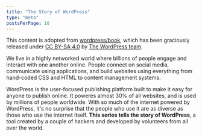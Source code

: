 ```yaml
---
title: "The Story of WordPress"
type: "meta"
postsPerPage: 10
---
```


This content is adopted from [wordpress/book](https://github.com/WordPress/book), which has been graciously released under [CC BY-SA 4.0](https://creativecommons.org/licenses/by-sa/4.0/) by [The WordPress team](https://github.com/WordPress).

We live in a highly networked world where billions of people engage and interact with one another online. People connect on social media, communicate using applications, and build websites using everything from hand-coded CSS and HTML to content management systems.

WordPress is the user-focused publishing platform built to make it easy for anyone to publish online. It poweres almost 30% of all websites, and is used by millions of people worldwide. With so much of the internet powered by WordPress, it's no surprise that the people who use it are as diverse as those who use the internet itself. **This series tells the story of WordPress**, a tool created by a couple of hackers and developed by volunteers from all over the world.

<br/>